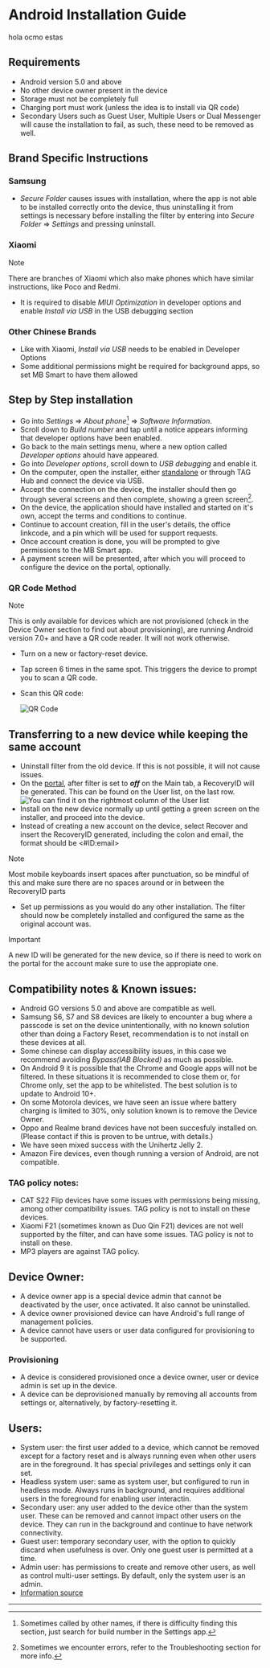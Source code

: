 # Android Installation Guide
hola ocmo estas
## Requirements

- Android version 5.0 and above
- No other device owner present in the device
- Storage must not be completely full
- Charging port must work (unless the idea is to install via QR code)
- Secondary Users such as Guest User, Multiple Users or Dual Messenger will cause the
  installation to fail, as such, these need to be removed as well.

## Brand Specific Instructions

### Samsung

- _Secure Folder_ causes issues with installation, where the app is not able to be installed
  correctly onto the device, thus uninstalling it from settings is necessary before installing
  the filter by entering into _Secure Folder_ => _Settings_ and pressing uninstall.

### Xiaomi

> [!Note]
> There are branches of Xiaomi which also make phones which have similar instructions,
> like Poco and Redmi.

- It is required to disable _MIUI Optimization_ in developer options and enable _Install via USB_
  in the USB debugging section

### Other Chinese Brands

- Like with Xiaomi, _Install via USB_ needs to be enabled in Developer Options
- Some additional permissions might be required for background apps, so set MB Smart to have
  them allowed

## Step by Step installation

- Go into _Settings_ => _About phone_[^1] => _Software Information_.
- Scroll down to _Build number_ and tap until a notice appears informing that developer
  options have been enabled.
- Go back to the main settings menu, where a new option called _Developer options_ ahould
  have appeared.
- Go into _Developer options_, scroll down to _USB debugging_ and enable it.
- On the computer, open the installer, either
  [standalone](https://installer.mbsmart.net/MB_Installer.exe) or through TAG Hub and connect the
  device via USB.
- Accept the connection on the device, the installer should then go through several screens
  and then complete, showing a green screen[^2].
- On the device, the application should have installed and started on it's own, accept
  the terms and conditions to continue.
- Continue to account creation, fill in the user's details, the office linkcode, and a pin
  which will be used for support requests.
- Once account creation is done, you will be prompted to give permissions to the MB Smart app.
- A payment screen will be presented, after which you will proceed to configure the device
  on the portal, optionally.

### QR Code Method

> [!Note]
> This is only available for devices which are not provisioned
> (check in the Device Owner section to find out about provisioning),
> are running Android version 7.0+ and have a QR code reader. It will not work otherwise.

- Turn on a new or factory-reset device.
- Tap screen 6 times in the same spot. This triggers the device to prompt you to scan a QR code.
- Scan this QR code:

  ![QR Code](./img/QRcode.jpg)

## Transferring to a new device while keeping the same account

- Uninstall filter from the old device. If this is not possible, it will not cause issues.
- On the [portal](https://portal.mbsmartservices.com), after filter is set to **_off_** on
  the Main tab, a RecoveryID will be generated. This can be found on the User list, on the last row.
  ![You can find it on the rightmost column of the User list](./img/RecoveryID.png)
- Install on the new device normally up until getting a green screen on the installer,
  and proceed into the device.
- Instead of creating a new account on the device, select Recover and insert the RecoveryID
  generated, including the colon and email, the format should be <#ID:email\>

> [!Note]
> Most mobile keyboards insert spaces after punctuation, so be mindful of this and make sure 
  there are no spaces around or in between the RecoveryID parts

- Set up permissions as you would do any other installation. The filter should now be completely 
installed and configured the same as the original account was.

> [!Important]
> A new ID will be generated for the new device, so if there is need to work on the portal 
for the account make sure to use the appropiate one.

## Compatibility notes & Known issues:

- Android GO versions 5.0 and above are compatible as well.
- Samsung S6, S7 and S8 devices are likely to encounter a bug where a passcode is set on the 
device unintentionally, with no known solution other than doing a Factory Reset, 
recommendation is to not install on these devices at all.
- Some chinese can display accessibility issues, in this case we recommend avoiding 
_Bypass(IAB Blocked)_ as much as possible.
- On Android 9 it is possible that the Chrome and Google apps will not be filtered. 
In these situations it is recommended to close them or, for Chrome only, set the app to 
be whitelisted. The best solution is to update to Android 10+.
- On some Motorola devices, we have seen an issue where battery charging is limited to 30%,
only solution known is to remove the Device Owner.
- Oppo and Realme brand devices have not been succesfuly installed on.
(Please contact if this is proven to be untrue, with details.)
- We have seen mixed success with the Unihertz Jelly 2.
- Amazon Fire devices, even though running a version of Android, are not compatible.

### TAG policy notes:

- CAT S22 Flip devices have some issues with permissions being missing, among other 
compatibility issues. TAG policy is not to install on these devices.
- Xiaomi F21 (sometimes known as Duo Qin F21) devices are not well supported by the filter, 
and can have some issues. TAG policy is not to install on these.
- MP3 players are against TAG policy.

## Device Owner:

- A device owner app is a special device admin that cannot be deactivated by the user, 
once activated. It also cannot be uninstalled.
- A device owner provisioned device can have Android's full range of management policies.
- A device cannot have users or user data configured for provisioning to be supported.

### Provisioning

- A device is considered provisioned once a device owner, user or device admin 
is set up in the device.
- A device can be deprovisioned manually by removing all accounts from settings or,
alternatively, by factory-resetting it.

## Users:

- System user: the first user added to a device, which cannot be removed except for a factory reset
and is always running even when other users are in the foreground. 
It has special privileges and settings only it can set.
- Headless system user: same as system user, but configured to run in headless mode. 
Always runs in background, and requires additional users in the foreground for enabling user 
interactin.
- Secondary user: any user added to the device other than the system user.
These can be removed and cannot impact other users on the device.
They can run in the background and continue to have network connectivity.
- Guest user: temporary secondary user, with the option to quickly discard when usefulness is over.
Only one guest user is permitted at a time.
- Admin user: has permissions to create and remove other users, as well as control multi-user
settings. By default, only the system user is an admin.
- [Information source](https://source.android.com/docs/devices/admin/multi-user#categories_of_users)

---

[^1]: Sometimes called by other names, if there is difficulty finding this section,
just search for build number in the Settings app.
[^2]: Sometimes we encounter errors, refer to the Troubleshooting section for more info.
